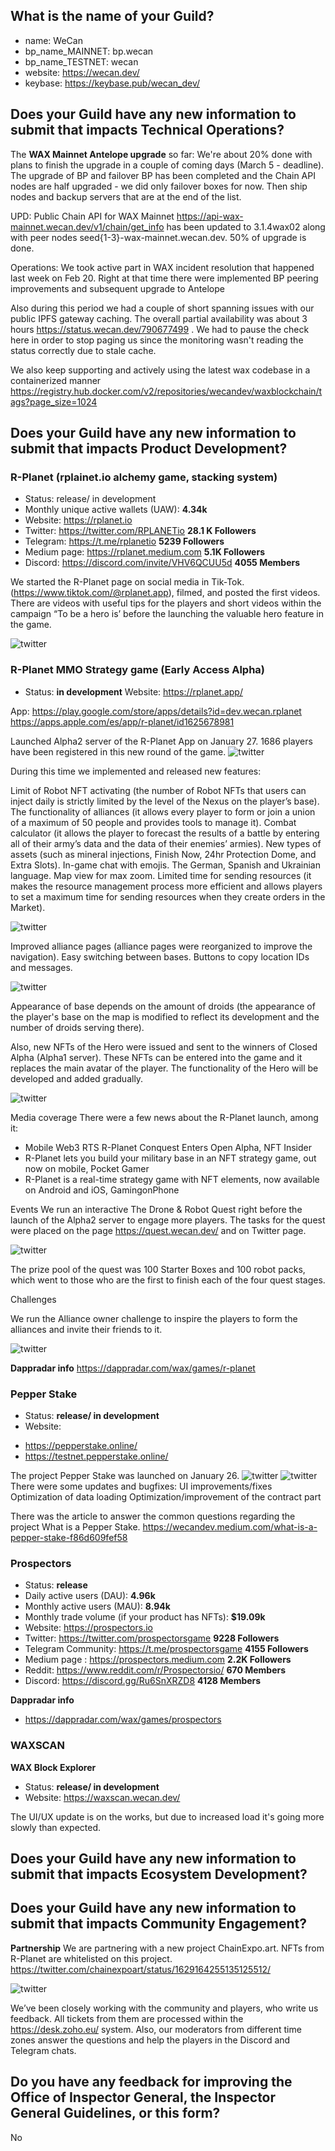 ## What is the name of your Guild?

* name: WeCan
* bp_name_MAINNET: bp.wecan
* bp_name_TESTNET: wecan
* website: https://wecan.dev/
* keybase: https://keybase.pub/wecan_dev/

## Does your Guild have any new information to submit that impacts Technical Operations?

The **WAX Mainnet Antelope upgrade** so far:
We're about 20% done with plans to finish the upgrade in a couple of coming days (March 5 - deadline).
The upgrade of BP and failover BP has been completed and the Chain API nodes are half upgraded - we did only failover boxes for now.
Then ship nodes and backup servers that are at the end of the list.

UPD: Public Chain API for WAX Mainnet https://api-wax-mainnet.wecan.dev/v1/chain/get_info has been updated to 3.1.4wax02 along with peer nodes seed{1-3}-wax-mainnet.wecan.dev. 50% of upgrade is done.

Operations:
We took active part in WAX incident resolution that happened last week on Feb 20.
Right at that time there were implemented BP peering improvements and subsequent upgrade to Antelope

Also during this period we had a couple of short spanning issues with our public IPFS gateway caching.
The overall partial availability was about 3 hours https://status.wecan.dev/790677499 .
We had to pause the check here in order to stop paging us since the monitoring wasn't reading the status correctly due to stale cache.

We also keep supporting and actively using the latest wax codebase in a containerized manner https://registry.hub.docker.com/v2/repositories/wecandev/waxblockchain/tags?page_size=1024

## Does your Guild have any new information to submit that impacts Product Development?

### R-Planet (rplainet.io alchemy game, stacking system)
* Status: release/ in development
* Monthly unique active wallets (UAW): **4.34k**
* Website: https://rplanet.io
* Twitter: https://twitter.com/RPLANETio **28.1 K Followers**
* Telegram: https://t.me/rplanetio **5239 Followers**
* Medium page: https://rplanet.medium.com **5.1K Followers**
* Discord: https://discord.com/invite/VHV6QCUU5d **4055 Members**

We started the R-Planet page on social media in Tik-Tok. (https://www.tiktok.com/@rplanet.app), filmed, and posted the first videos.
There are videos with useful tips for the players and short videos within the campaign “To be a hero is’ before the launching the valuable hero feature in the game.

![twitter](https://github.com/We-Can-dev/waxguilds/blob/march-2023/reports/bp.wecan/images/wecan_image48.png)

### R-Planet MMO Strategy game (Early Access Alpha)
* Status: **in development**
Website:
https://rplanet.app/

App:
https://play.google.com/store/apps/details?id=dev.wecan.rplanet
https://apps.apple.com/es/app/r-planet/id1625678981

Launched Alpha2 server of the R-Planet App on January 27. 1686 players have been registered in this new round of the game.
![twitter](https://github.com/We-Can-dev/waxguilds/blob/march-2023/reports/bp.wecan/images/wecan_image42.png)

During this time we implemented and released new features:

Limit of Robot NFT activating (the number of Robot NFTs that users can inject daily is strictly limited by the level of the Nexus on the player’s base).
The functionality of alliances (it allows every player to form or join a union of a maximum of 50 people and provides tools to manage it).
Combat calculator (it allows the player to forecast the results of a battle by entering all of their army’s data and the data of their enemies’ armies).
New types of assets (such as mineral injections, Finish Now, 24hr Protection Dome, and Extra Slots).
In-game chat with emojis.
The German, Spanish and Ukrainian language.
Map view for max zoom.
Limited time for sending resources (it makes the resource management process more efficient and allows players to set a maximum time for sending resources when they create orders in the Market).

![twitter](https://github.com/We-Can-dev/waxguilds/blob/march-2023/reports/bp.wecan/images/wecan_image43.png)

Improved alliance pages (alliance pages were reorganized to improve the navigation).
Easy switching between bases.
Buttons to copy location IDs and messages.

![twitter](https://github.com/We-Can-dev/waxguilds/blob/march-2023/reports/bp.wecan/images/wecan_image44.png)

Appearance of base depends on the amount of droids (the appearance of the player's base on the map is modified to reflect its development and the number of droids serving there).

Also, new NFTs of the Hero were issued and sent to the winners of Closed Alpha (Alpha1 server). These NFTs can be entered into the game and it replaces the main avatar of the player. The functionality of the Hero will be developed and added gradually.

![twitter](https://github.com/We-Can-dev/waxguilds/blob/march-2023/reports/bp.wecan/images/wecan_image45.png)

Media coverage
There were a few news about the R-Planet launch, among it:
- Mobile Web3 RTS R-Planet Conquest Enters Open Alpha, NFT Insider
-  R-Planet lets you build your military base in an NFT strategy game, out now on mobile, Pocket Gamer
- R-Planet is a real-time strategy game with NFT elements, now available on Android and iOS, GamingonPhone

Events
We run an interactive The Drone & Robot Quest right before the launch of the Alpha2 server to engage more players. The tasks for the quest were placed on the page https://quest.wecan.dev/ and on Twitter page.

![twitter](https://github.com/We-Can-dev/waxguilds/blob/march-2023/reports/bp.wecan/images/wecan_image46.png)

The prize pool of the quest was 100 Starter Boxes and 100 robot packs, which went to those who are the first to finish each of the four quest stages.

Challenges

We run the Alliance owner challenge to inspire the players to form the alliances and invite their friends to it.

![twitter](https://github.com/We-Can-dev/waxguilds/blob/march-2023/reports/bp.wecan/images/wecan_image47.png)


**Dappradar info**
https://dappradar.com/wax/games/r-planet


### Pepper Stake
* Status: **release/ in development**
* Website:
 - https://pepperstake.online/
 - https://testnet.pepperstake.online/

The project Pepper Stake was launched on January 26.
![twitter](https://github.com/We-Can-dev/waxguilds/blob/march-2023/reports/bp.wecan/images/wecan_image49.png)
![twitter](https://github.com/We-Can-dev/waxguilds/blob/march-2023/reports/bp.wecan/images/wecan_image50.png)
There were some updates and bugfixes:
UI improvements/fixes
Optimization of data loading
Optimization/improvement of the contract part

There was the article to answer the common questions regarding the project What is a Pepper Stake.
https://wecandev.medium.com/what-is-a-pepper-stake-f86d609fef58


### Prospectors
* Status: **release**
* Daily active users (DAU): **4.96k**
* Monthly active users (MAU): **8.94k**
* Monthly trade volume (if your product has NFTs): **$19.09k**
* Website: https://prospectors.io
* Twitter: https://twitter.com/prospectorsgame **9228 Followers**
* Telegram Community: https://t.me/prospectorsgame **4155 Followers**
* Medium page : https://prospectors.medium.com **2.2K Followers**
* Reddit: https://www.reddit.com/r/Prospectorsio/ **670 Members**
* Discord: https://discord.gg/Ru6SnXRZD8 **4128 Members**

**Dappradar info**
* https://dappradar.com/wax/games/prospectors

### WAXSCAN
**WAX Block Explorer**
* Status: **release/ in development**
* Website: https://waxscan.wecan.dev/

The UI/UX update is on the works, but due to increased load it's going more slowly than expected.

## Does your Guild have any new information to submit that impacts Ecosystem Development?


## Does your Guild have any new information to submit that impacts Community Engagement?

**Partnership**
We are partnering with a new project ChainExpo.art. NFTs from R-Planet are whitelisted on this project.  https://twitter.com/chainexpoart/status/1629164255135125512/

![twitter](https://github.com/We-Can-dev/waxguilds/blob/march-2023/reports/bp.wecan/images/wecan_image51.png)

We’ve been closely working with the community and players, who write us feedback. All tickets from them are processed within the  https://desk.zoho.eu/ system.  Also, our moderators from different time zones answer the questions and help the players in the Discord and Telegram chats.


## Do you have any feedback for improving the Office of Inspector General, the Inspector General Guidelines, or this form?

No
